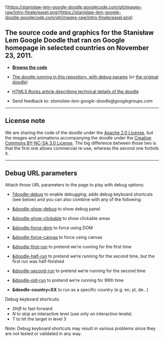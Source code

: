 ![https://stanislaw-lem-google-doodle.googlecode.com/git/images-raw/intro-finale/easel.png](https://stanislaw-lem-google-doodle.googlecode.com/git/images-raw/intro-finale/easel.png)

## The source code and graphics for the Stanisław Lem Google Doodle that ran on Google homepage in selected countries on November 23, 2011. ##

  * <a href='https://code.google.com/p/stanislaw-lem-google-doodle/source/browse/'><b>Browse the code</b></a>

  * <a href='https://stanislaw-lem-google-doodle.googlecode.com/git/index.html'>The doodle running in this repository, with debug params</a> (or <a href='http://www.google.com/logos/lem/'>the original doodle</a>)

  * <a href='http://www.html5rocks.com/en/tutorials/doodles/lem/'>HTML5 Rocks article describing technical details of the doodle</a>

  * Send feedback to: _stanislaw-lem-google-doodle@googlegroups.com_


---


## License note ##

We are sharing the code of the doodle under the <a href='http://www.apache.org/licenses/LICENSE-2.0.html'>Apache 2.0 License</a>, but the images and animations accompanying the doodle under the <a href='http://creativecommons.org/licenses/by-nc-sa/3.0/'>Creative Commons BY-NC-SA 3.0 License</a>. The big difference between those two is that the first one allows commercial re-use, whereas the second one forbids it.


---


## Debug URL parameters ##

Attach those URL parameters to the page to play with debug options:

  * <a href='https://stanislaw-lem-google-doodle.googlecode.com/git/index.html?doodle-debug'>?doodle-debug</a> to enable debugging; adds debug keyboard shortcuts (see below) and you can also combine with any of the following:

  * <a href='https://stanislaw-lem-google-doodle.googlecode.com/git/index.html?doodle-debug&doodle-show-debug'>&doodle-show-debug</a> to show debug panel
  * <a href='https://stanislaw-lem-google-doodle.googlecode.com/git/index.html?doodle-debug&doodle-show-clickable'>&doodle-show-clickable</a> to show clickable areas

  * <a href='https://stanislaw-lem-google-doodle.googlecode.com/git/index.html?doodle-debug&doodle-force-dom'>&doodle-force-dom</a> to force using DOM
  * <a href='https://stanislaw-lem-google-doodle.googlecode.com/git/index.html?doodle-debug&doodle-force-canvas'>&doodle-force-canvas</a> to force using canvas

  * <a href='https://stanislaw-lem-google-doodle.googlecode.com/git/index.html?doodle-debug&doodle-first-run'>&doodle-first-run</a> to pretend we’re running for the first time
  * <a href='https://stanislaw-lem-google-doodle.googlecode.com/git/index.html?doodle-debug&doodle-half-run'>&doodle-half-run</a> to pretend we’re running for the second time, but the first run was half-finished
  * <a href='https://stanislaw-lem-google-doodle.googlecode.com/git/index.html?doodle-debug&doodle-second-run'>&doodle-second-run</a> to pretend we’re running for the second time
  * <a href='https://stanislaw-lem-google-doodle.googlecode.com/git/index.html?doodle-debug&doodle-old-run'>&doodle-old-run</a> to pretend we’re running for 99th time

  * **&doodle-country=XX** to run as a specific country (e.g. en, pl, de…)

Debug keyboard shortcuts:
  * _Shift_ to fast forward
  * _N_ to skip an interactive level (use only on interactive levels)
  * _T_ to hit the target in level 3

Note: Debug keyboard shortcuts may result in various problems since they are not tested or validated in any way.